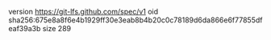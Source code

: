 version https://git-lfs.github.com/spec/v1
oid sha256:675e8a8f6e4b1929ff30e3eab8b4b20c0c78189d6da866e6f77855dfeaf39a3b
size 289
